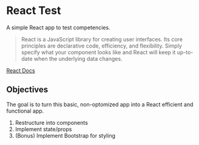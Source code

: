 # React Test
A simple React app to test competencies.

> React is a JavaScript library for creating user interfaces. Its core principles are declarative code, efficiency, and flexibility. Simply specify what your component looks like and React will keep it up-to-date when the underlying data changes.

[React Docs](https://facebook.github.io/react/index.html)

## Objectives
The goal is to turn this basic, non-optomized app into a React efficient and functional app.

1. Restructure into components
2. Implement state/props
3. (Bonus) Implement Bootstrap for styling
